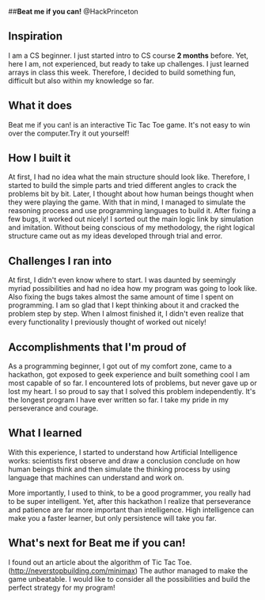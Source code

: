 ##**Beat me if you can!** @HackPrinceton

## Inspiration

I am a CS beginner. I just started intro to CS course **2 months** before. Yet, here I am, not experienced, but ready to take up challenges. I just learned arrays in class this week. Therefore, I decided to build something fun, difficult but also within my knowledge so far.

## What it does
Beat me if you can! is an interactive Tic Tac Toe game. It's not easy to win over the computer.Try it out yourself! 

## How I built it
At first, I had no idea what the main structure should look like. Therefore, I started to build the simple parts and tried different angles to crack the problems bit by bit. Later, I thought about how human beings thought when they were playing the game. With that in mind, I managed to simulate the reasoning process and use programming languages to build it. After fixing a few bugs, it worked out nicely! I sorted out the main logic link by simulation and imitation. Without being conscious of my methodology, the right logical structure came out as my ideas developed through trial and error.

## Challenges I ran into
At first, I didn't even know where to start. I was daunted by seemingly myriad possibilities and had no idea how my program was going to look like. Also fixing the bugs takes almost the same amount of time I spent on programming. I am so glad that I kept thinking about it and cracked the problem step by step. When I almost finished it, I didn't even realize that every functionality I previously thought of worked out nicely! 

## Accomplishments that I'm proud of
As a programming beginner, I got out of my comfort zone, came to a hackathon, got exposed to geek experience and built something cool I am most capable of so far. I encountered lots of problems, but never gave up or lost my heart. I so proud to say that I solved this problem independently. It's the longest program I have ever written so far. I take my pride in my perseverance and courage.

## What I learned
With this experience, I started to understand how Artificial Intelligence works: scientists first observe and draw a conclusion conclude on how human beings think and then simulate the thinking process by using language that machines can understand and work on. 

More importantly, I used to think, to be a good programmer, you really had to be super intelligent. Yet, after this hackathon I realize that perseverance and patience are far more important than intelligence. High intelligence can make you a faster learner, but only persistence will take you far.

## What's next for Beat me if you can!
I found out an article about the algorithm of Tic Tac Toe.(http://neverstopbuilding.com/minimax)
The author managed to make the game unbeatable. I would like to consider all the possibilities and build the perfect strategy for my program!
